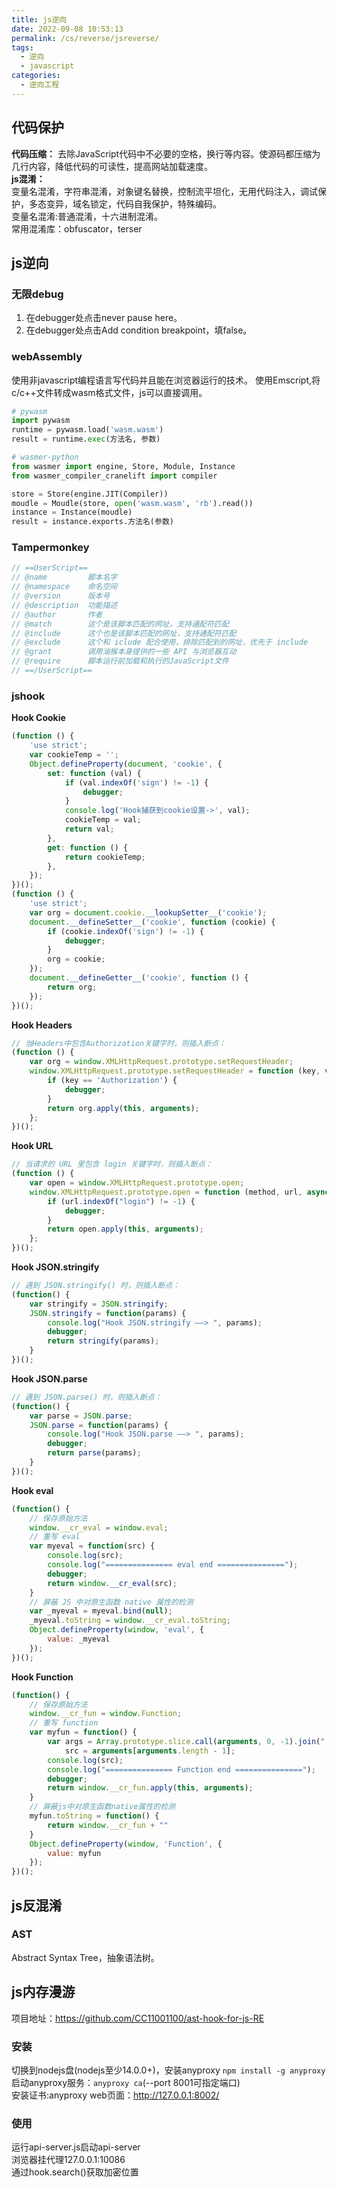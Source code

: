 ```yaml
---
title: js逆向
date: 2022-09-08 10:53:13
permalink: /cs/reverse/jsreverse/
tags: 
  - 逆向
  - javascript
categories: 
  - 逆向工程
---
```

## 代码保护
**代码压缩：** 去除JavaScript代码中不必要的空格，换行等内容。使源码都压缩为几行内容，降低代码的可读性，提高网站加载速度。  
**js混淆：**  
变量名混淆，字符串混淆，对象键名替换，控制流平坦化，无用代码注入，调试保护，多态变异，域名锁定，代码自我保护，特殊编码。  
变量名混淆:普通混淆，十六进制混淆。  
常用混淆库：obfuscator，terser
## js逆向
### 无限debug
1. 在debugger处点击never pause here。  
2. 在debugger处点击Add condition breakpoint，填false。
### webAssembly
使用非javascript编程语言写代码并且能在浏览器运行的技术。
使用Emscript,将c/c++文件转成wasm格式文件，js可以直接调用。
```python
# pywasm
import pywasm
runtime = pywasm.load('wasm.wasm')
result = runtime.exec(方法名, 参数)
```
```python
# wasmer-python
from wasmer import engine, Store, Module, Instance
from wasmer_compiler_cranelift import compiler

store = Store(engine.JIT(Compiler))
moudle = Moudle(store, open('wasm.wasm', 'rb').read())
instance = Instance(moudle)
result = instance.exports.方法名(参数)
```
### Tampermonkey
```javascript
// ==UserScript==
// @name         脚本名字
// @namespace    命名空间
// @version      版本号
// @description  功能描述
// @author       作者
// @match        这个是该脚本匹配的网址，支持通配符匹配
// @include		 这个也是该脚本匹配的网址，支持通配符匹配
// @exclude		 这个和 iclude 配合使用，排除匹配到的网址，优先于 include
// @grant        调用油猴本身提供的一些 API 与浏览器互动
// @require      脚本运行前加载和执行的JavaScript文件
// ==/UserScript==
```
### jshook
**Hook Cookie**
```javascript
(function () {
    'use strict';
    var cookieTemp = '';
    Object.defineProperty(document, 'cookie', {
        set: function (val) {
            if (val.indexOf('sign') != -1) {
                debugger;
            }
            console.log('Hook捕获到cookie设置->', val);
            cookieTemp = val;
            return val;
        },
        get: function () {
            return cookieTemp;
        },
    });
})();
(function () {
    'use strict';
    var org = document.cookie.__lookupSetter__('cookie');
    document.__defineSetter__('cookie', function (cookie) {
        if (cookie.indexOf('sign') != -1) {
            debugger;
        }
        org = cookie;
    });
    document.__defineGetter__('cookie', function () {
        return org;
    });
})();
```
**Hook Headers**
```javascript
// 当Headers中包含Authorization关键字时，则插入断点：
(function () {
    var org = window.XMLHttpRequest.prototype.setRequestHeader;
    window.XMLHttpRequest.prototype.setRequestHeader = function (key, value) {
        if (key == 'Authorization') {
            debugger;
        }
        return org.apply(this, arguments);
    };
})();
```
**Hook URL**
```javascript
// 当请求的 URL 里包含 login 关键字时，则插入断点：
(function () {
    var open = window.XMLHttpRequest.prototype.open;
    window.XMLHttpRequest.prototype.open = function (method, url, async) {
        if (url.indexOf("login") != -1) {
            debugger;
        }
        return open.apply(this, arguments);
    };
})();
```
**Hook JSON.stringify**
```javascript
// 遇到 JSON.stringify() 时，则插入断点：
(function() {
    var stringify = JSON.stringify;
    JSON.stringify = function(params) {
        console.log("Hook JSON.stringify ——> ", params);
        debugger;
        return stringify(params);
    }
})();
```
**Hook JSON.parse**
```javascript
// 遇到 JSON.parse() 时，则插入断点：
(function() {
    var parse = JSON.parse;
    JSON.parse = function(params) {
        console.log("Hook JSON.parse ——> ", params);
        debugger;
        return parse(params);
    }
})();
```
**Hook eval**
```javascript
(function() {
    // 保存原始方法
    window.__cr_eval = window.eval;
    // 重写 eval
    var myeval = function(src) {
        console.log(src);
        console.log("=============== eval end ===============");
        debugger;
        return window.__cr_eval(src);
    }
    // 屏蔽 JS 中对原生函数 native 属性的检测
    var _myeval = myeval.bind(null);
    _myeval.toString = window.__cr_eval.toString;
    Object.defineProperty(window, 'eval', {
        value: _myeval
    });
})();
```
**Hook Function**
```javascript
(function() {
    // 保存原始方法
    window.__cr_fun = window.Function;
    // 重写 function
    var myfun = function() {
        var args = Array.prototype.slice.call(arguments, 0, -1).join(","),
            src = arguments[arguments.length - 1];
        console.log(src);
        console.log("=============== Function end ===============");
        debugger;
        return window.__cr_fun.apply(this, arguments);
    }
    // 屏蔽js中对原生函数native属性的检测
    myfun.toString = function() {
        return window.__cr_fun + ""
    }
    Object.defineProperty(window, 'Function', {
        value: myfun
    });
})();
```
## js反混淆
### AST
Abstract Syntax Tree，抽象语法树。
## js内存漫游
项目地址：https://github.com/CC11001100/ast-hook-for-js-RE
### 安装
切换到nodejs盘(nodejs至少14.0.0+)，安装anyproxy `npm install -g anyproxy`  
启动anyproxy服务：`anyproxy ca`(--port 8001可指定端口)  
安装证书:anyproxy web页面：http://127.0.0.1:8002/
### 使用
运行api-server.js启动api-server  
浏览器挂代理127.0.0.1:10086  
通过hook.search()获取加密位置  